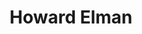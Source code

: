 ---
# Display name
title: Howard Elman

weight: 9

# Is this the primary user of the site?
superuser: false

# Role/position/tagline
role:

# Organizations/Affiliations to show in About widget
organizations:
- name: University of Maryland, College Park
  url: https://umd.edu

# Social/Academic Networking
# For available icons, see: https://sourcethemes.com/academic/docs/page-builder/#icons
#   For an email link, use "fas" icon pack, "envelope" icon, and a link in the
#   form "mailto:your-email@example.com" or "/#contact" for contact widget.
social:
- icon: globe
  icon_pack: fas
  link: 'https://www.cs.umd.edu/~elman/'
- icon: envelope
  icon_pack: fas
  link: 'mailto:helman@umd.edu'
# - icon: linkedin
#   icon_pack: fab
#   link: 'https://www.linkedin.com/in/maria-cameron-07602388/'
- icon: google-scholar
  icon_pack: ai
  link: https://scholar.google.com/citations?user=7zf7xGkAAAAJ&hl=en
# - icon: github
#   icon_pack: fab
#   link: https://github.com/dsvolpe
# - icon: orcid
#   icon_pack: fab
#   link: https://orcid.org/0000-0001-7896-6268
# - icon: twitter
#   icon_pack: fab
#   link: https://twitter.com/rostrosfisicos


# Link to a PDF of your resume/CV.
# To use: copy your resume to `static/media/resume.pdf`, enable `ai` icons in `params.toml`, 
# and uncomment the lines below.
# - icon: cv
#   icon_pack: ai
#   link: media/resume.pdf

# Highlight the author in author lists? (true/false)
highlight_name: true

user_groups:
- Senior Personnel
---